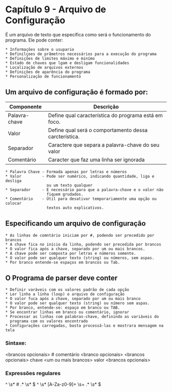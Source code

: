 #	Capítulo 9	-	Arquivo de Configuração

É um arquivo de texto que específica como será o funcionamento do programa. 
Ele pode conter:

	* Informações sobre o usupario
	* Definilçoes de prâmetros necessários para a execução do programa
	* Definições de limites máximo e minímo
	* Estado de chaves que lgam e desligam funcionalidades
	* Localização de arquivos externos
	* Definições de aparência do programa
	* Personalização de funcionamento

## Um arquivo de configuração é formado por:

Componente		|	Descrição
---------		| ------------
Palavra-chave	| Define qual característica do programa está em foco.
Valor			| Define qual será o comportamento dessa carcterística.
Separador		| Caractere que separa a palavra-chave do seu valor
Comentário		| Caracter que faz uma linha ser ignorada

	* Palavra Chave	- Formada apenas por letras e números
	* Valor			- Pode ser numérico, indicando quantidade, liga e desliga
					  ou um texto qualquer
	* Separador		- É necessário para que a palavra-chave e o valor não 
					  fiquem grudados. 
	* Comentário	- Útil para desativar temporariamente uma opção ou colocar
					  textos auto explicativos.

## Especificando um arquivo de configuração

	* As linhas de comntário iniciam por #, podendo ser precedido por brancos
	* A chave fica no início da linha, podendo ser precedida por brancos
	* O valor fica após a chave, separado por um ou mais brancos.
	* A chave pode ser composta por letras e números somente.
	* O valor pode ser qualquer texto (string) ou números, sem aspas.
	* Por branco entende-se espaços em brancos ou Tab.

## O Programa de parser deve conter

	* Definir varáveis com os valores padrão de cada opção
	* Ler linha a linha (loop) o arquivo de configuração
	* O valor fuca após a chave, separado por um ou mais branco
	* O valor pode ser qualquer texto (string) ou nímero sem aspas.
	* Por branco, entende-se: espaço em branco ou TAB.
	* Se encontrar linhas em branco ou comentário, ignorar
	* Processar as linhas com palabras-chave, definindo as variáveis do
	  programa com os valores encontrado
	* Configurações carregadas, basta processá-las e mostrara mensagem na tela

### Sintaxe:
\<brancos opcionais\> # comentário \<branco opcionais\>
\<brancos opcionais\> chave \<um ou mais brancos\> valor \<brancos opcionais\>

### Expressões regulares
^ \s* # .* \s* $
^ \s* [A-Za-z0-9]+ \s+ .* \s* $

